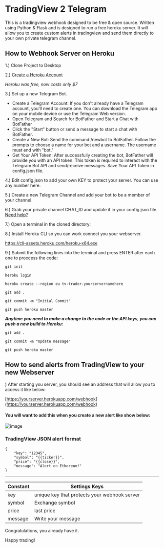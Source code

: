 # TradingView 2 Telegram
This is a tradingview webhook designed to be free & open source.  Written using Python & Flask and is designed to run a free heroku server. 
It will allow you to create custom alerts in tradingview and send them directly to your own private telegram channel.

## How to Webhook Server on Heroku

1.) Clone Project to Desktop

2.) [Create a Heroku Account](https://www.heroku.com/)

*Heroku was free, now costs only $7*

3.) Set up a new Telegram Bot.

<ul>
<li>Create a Telegram Account: If you don't already have a Telegram account, you'll need to create one. You can download the Telegram app on your mobile device or use the Telegram Web version.</li>

<li>Open Telegram and Search for BotFather and Start a Chat with BotFather</li>

<li> Click the "Start" button or send a message to start a chat with BotFather.</li>

<li>Create a New Bot: Send the command /newbot to BotFather.
Follow the prompts to choose a name for your bot and a username. The username must end with "bot."</li>

<li>Get Your API Token: After successfully creating the bot, BotFather will provide you with an API token. This token is required to interact with the Telegram Bot API and send/receive messages.
Save Your API Token in config.json file. </li>
</ul>

4.) Edit config.json to add your own KEY to protect your server. You can use any number here.

5.) Create a new Telegram Channel and add your bot to be a member of your channel.

6.) Grab your private channel CHAT_ID and update it in your config.json file. [Need help?](https://stackoverflow.com/questions/33858927/how-to-obtain-the-chat-id-of-a-private-telegram-channel)   
	
7.) Open a terminal in the cloned directory:

8.) Install Heroku CLI so you can work connect you your webserver.

https://cli-assets.heroku.com/heroku-x64.exe

9.) Submit the following lines into the terminal and press ENTER after each one to proccess the code: 

``git init``

``heroku login``

``heroku create --region eu tv-trader-yourservernamehere``

``git add .``

``git commit -m "Initial Commit"``

``git push heroku master``


***Anytime you need to make a change to the code or the API keys, you can push a new build to Heroku:***

``git add .``

``git commit -m "Update message"``

``git push heroku master``

## How to send alerts from TradingView to your new Webserver

) After starting you server, you should see an address that will allow you to access it like below:

[https://yourserver.herokuapp.com/webhook](https://yourserver.herokuapp.com/webhook)

#### You will want to add this when you create a new alert like show below:

![image](https://i.imgur.com/hqG4kUr.png)

### TradingView JSON alert format 

```
{
	"key": "12345",
	"symbol": "{{ticker}}",
	"price": "{{close}}",
	"message": "Alert on Ethereum!"
}
```

---
| Constant | Settings Keys                                |
|----------|----------------------------------------------|
| key      | unique key that protects your webhook server |
| symbol   | Exchange symbol                              |
| price    | last price                                   |
| message  | Write your message                           |


Congratulations, you already have it.

Happy trading!

